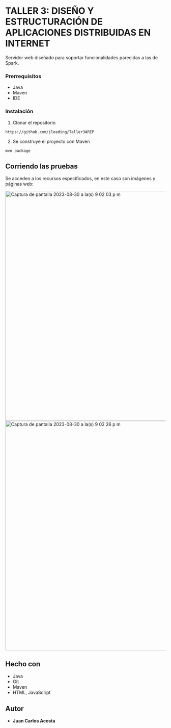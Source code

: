 # TALLER 3: DISEÑO Y ESTRUCTURACIÓN DE APLICACIONES DISTRIBUIDAS EN INTERNET

Servidor web diseñado para soportar funcionalidades parecidas a las de Spark.

### Prerrequisitos

- Java
- Maven
- IDE

### Instalación

1. Clonar el repositorio

```
https://github.com/jloading/Taller3AREP
```

2. Se construye el proyecto con Maven

```
mvn package
```

## Corriendo las pruebas

Se acceden a los recursos especificados, en este caso son imágenes y páginas web:

<img width="721" alt="Captura de pantalla 2023-08-30 a la(s) 9 02 03 p m" src="https://github.com/jloading/Taller2AREP/assets/65261708/de607ae4-fe93-4825-8fe2-410febdf4b43">
<img width="720" alt="Captura de pantalla 2023-08-30 a la(s) 9 02 26 p m" src="https://github.com/jloading/Taller2AREP/assets/65261708/436295ba-f81d-4e6a-a470-f6da65ac0840">


## Hecho con

* Java
* Git
* Maven
* HTML, JavaScript

## Autor

* **Juan Carlos Acosta**

